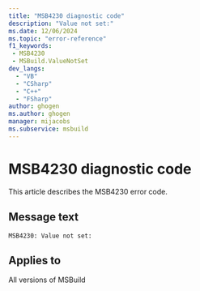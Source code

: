 ```yaml
---
title: "MSB4230 diagnostic code"
description: "Value not set:"
ms.date: 12/06/2024
ms.topic: "error-reference"
f1_keywords:
 - MSB4230
 - MSBuild.ValueNotSet
dev_langs:
  - "VB"
  - "CSharp"
  - "C++"
  - "FSharp"
author: ghogen
ms.author: ghogen
manager: mijacobs
ms.subservice: msbuild
---
```


# MSB4230 diagnostic code

<!-- :::ErrorDefinitionDescription::: -->
<!-- :::editable-content name="introDescription"::: -->
This article describes the MSB4230 error code.
<!-- :::editable-content-end::: -->

## Message text

`MSB4230: Value not set:`

<!-- :::editable-content name="postOutputDescription"::: -->
<!--
{StrBegin="MSB4230: "}
-->
<!-- :::editable-content-end::: -->
<!-- :::ErrorDefinitionDescription-end::: -->

## Applies to

All versions of MSBuild
